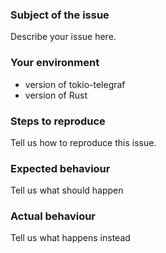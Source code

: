 ### Subject of the issue
Describe your issue here.

### Your environment
* version of tokio-telegraf
* version of Rust

### Steps to reproduce
Tell us how to reproduce this issue.

### Expected behaviour
Tell us what should happen

### Actual behaviour
Tell us what happens instead
